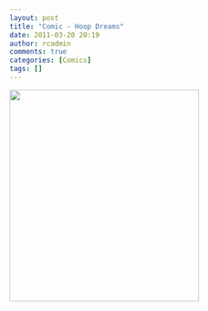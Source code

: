 ```yaml
---
layout: post
title: "Comic - Hoop Dreams"
date: 2011-03-20 20:19
author: rcadmin
comments: true
categories: [Comics]
tags: []
---
```

<a href="http://bitsmack.com/wp/2011/03/20/comic-hoop-dreams/"><img src="http://bitsmack.com/wp/wp-content/uploads/2011/03/20110320.jpg" alt="" title="only 2 games are over, is what I am trying to say" width="332" height="371" class="alignnone size-full wp-image-2160" /></a>
